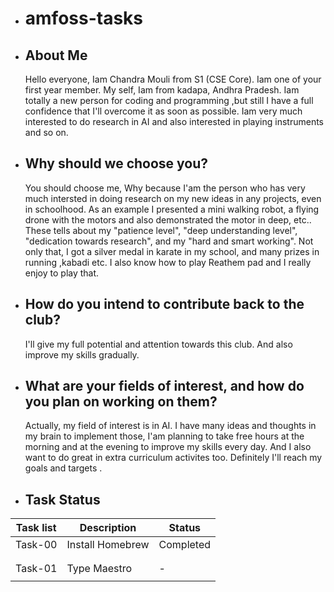 - # amfoss-tasks #

  
- ## About Me ##
  
   Hello everyone, Iam Chandra Mouli from S1 (CSE Core). Iam one of your first year member.
   My self, Iam from kadapa, Andhra Pradesh. Iam totally a new person for coding and programming ,but still I have a full confidence that I'll overcome it as soon as possible.
   Iam very much interested to do research in AI and also interested in playing instruments and so on.
  
    
- ## Why should we choose you? ##

   You should choose me, Why because I'am the person who has very much intersted in doing research on my new ideas in any projects, even in schoolhood.
   As an example I presented a mini walking robot, a flying drone with the motors and also demonstrated the motor in deep, etc.. 
   These tells about my "patience level", "deep understanding level", "dedication towards research", and my "hard and smart working".
   Not only that, I got a silver medal in karate in my school, and many prizes in running ,kabadi etc. 
   I also know how to play Reathem pad and I really enjoy to play that.
   

- ## How do you intend to contribute back to the club? ##
  
   I'll give my full potential and attention towards this club. And also improve my skills gradually.
  


- ## What are your fields of interest, and how do you plan on working on them? ##

   Actually, my field of interest is in AI.
   I have many ideas and thoughts in my brain to implement those, I'am planning to take free hours at the morning and at the evening to improve my skills every day.
   And I also want to do great in extra curriculum activites too. Definitely I'll reach my goals and targets .





- ## Task Status


| Task list | Description     | Status    |
|-----------|-----------------|-----------|
| Task-00   | Install Homebrew| Completed |
|           |                 |           |
|           |                 |           |
| Task-01   | Type Maestro    |     -     |
|           |                 |           |             

